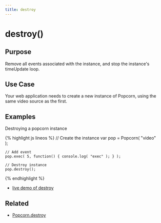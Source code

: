 ```yaml
---
title: destroy
---
```

# destroy() #

## Purpose ##

Remove all events associated with the instance, and stop the instance's timeUpdate loop.

## Use Case ##

Your web application needs to create a new instance of Popcorn, using the same video source as the first.

## Examples ##

Destroying a popcorn instance

{% highlight js lineos %}
    // Create the instance
    var pop = Popcorn( "video" );

    // Add event
    pop.exec( 5, function() { console.log( "exec" ); } );

    // Destroy instance
    pop.destroy();
{% endhighlight %}

* [live demo of destroy](http://jsfiddle.net/popcornjs/2NY5Y/)

## Related ##

* [Popcorn.destroy](/popcorn-docs/utility-methods/#Popcorn.destroy)